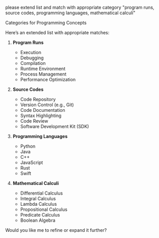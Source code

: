 please extend list and match with appropriate category "program runs, source codes, programming languages, mathematical calculi"

Categories for Programming Concepts

Here’s an extended list with appropriate matches:  

1. **Program Runs**  
   - Execution  
   - Debugging  
   - Compilation  
   - Runtime Environment  
   - Process Management  
   - Performance Optimization  

2. **Source Codes**  
   - Code Repository  
   - Version Control (e.g., Git)  
   - Code Documentation  
   - Syntax Highlighting  
   - Code Review  
   - Software Development Kit (SDK)  

3. **Programming Languages**  
   - Python  
   - Java  
   - C++  
   - JavaScript  
   - Rust  
   - Swift  

4. **Mathematical Calculi**  
   - Differential Calculus  
   - Integral Calculus  
   - Lambda Calculus  
   - Propositional Calculus  
   - Predicate Calculus  
   - Boolean Algebra  

Would you like me to refine or expand it further?
